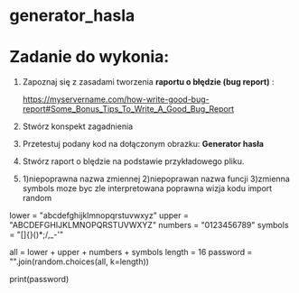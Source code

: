 # generator_hasla
# Zadanie do wykonia:
1. Zapoznaj się z zasadami tworzenia **raportu o błędzie (bug report)** :
   
   https://myservername.com/how-write-good-bug-report#Some_Bonus_Tips_To_Write_A_Good_Bug_Report
   
3. Stwórz konspekt zagadnienia
4. Przetestuj podany kod na dołączonym obrazku: **Generator hasła**
5. Stwórz raport o blędzie na podstawie przykładowego pliku.

6. 1)niepoprawna nazwa zmiennej 
2)niepoprawan nazwa funcji
3)zmienna symbols moze byc zle interpretowana
poprawna wizja kodu
import random

lower = "abcdefghijklmnopqrstuvwxyz"
upper = "ABCDEFGHIJKLMNOPQRSTUVWXYZ"
numbers = "0123456789"
symbols = "[]{}()*;/,_-'"

all = lower + upper + numbers + symbols
length = 16
password = "".join(random.choices(all, k=length))

print(password)
